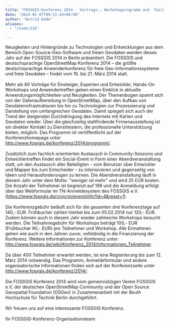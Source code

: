 ```yaml
---
title: "FOSSGIS-Konferenz 2014 - Vortrags-, Workshopprogramm und  Teilnehmeranmeldung online"
date: "2014-01-07T09:11:43+00:00"
author: "Astrid Emde"
aliases:
  - "/node/216"

---
```


<p>Neuigkeiten und Hintergründe zu Technologien und Entwicklungen aus dem Bereich Open-Source-Geo-Software und freien Geodaten werden dieses Jahr auf der FOSSGIS 2014 in Berlin präsentiert. Die FOSSGIS und deutschsprachige OpenStreetMap Konferenz 2014 &ndash; die größte deutschsprachige Anwenderkonferenz für freie Geo-Informationssysteme und freie Geodaten &ndash; findet vom 19. bis 21. März 2014 statt.<br />
	<br />
	Mehr als 60 Vorträge für Einsteiger, Experten und Entwickler, Hands-On Workshops und Anwendertreffen geben einen Einblick in aktuelle Anwendungsmöglichkeiten und Neuigkeiten. Der Themenbogen spannt sich von der Datenaufbereitung in OpenStreetMap, über den Aufbau von Geodateninfrastrukturen bis hin zu Technologien zur Prozessierung und Darstellung von umfangreichen Geodaten. Damit spiegelt sich auch der Trend der steigenden Durchdringung des Internets mit Karten und Geodaten wieder. &Uuml;ber die gleichzeitig stattfindende Firmenausstellung ist ein direkter Kontakt zu Dienstleistern, die professionelle Unterstützung bieten, möglich. Das Programm ist veröffentlicht auf der Konferenzhomepage unter <a class="moz-txt-link-freetext" href="http://www.fossgis.de/konferenz/2014/programm/">http://www.fossgis.de/konferenz/2014/programm/</a>.<br />
	<br />
	Zusätzlich zum fachlich orientierten Austausch in Community-Sessions und Entwicklertreffen findet ein Social-Event in Form einer Abendveranstaltung statt, um den Austausch aller Beteiligten - vom Benutzer über Entwickler und Mapper bis zum Entscheider - zu intensivieren und gegenseitig von Ideen und Herausforderungen zu lernen. Die Abendveranstaltung läuft in diesem Jahr unter dem Motto: &quot;weniger ist mehr&quot; und wird 25 EUR kosten. Die Anzahl der Teilnehmer ist begrenzt auf 199 und die Anmeldung erfolgt über das Webformular im TN-Anmeldesystem des FOSSGIS e.V. (<a class="moz-txt-link-freetext" href="https://www.fossgis.de/civicrm/event/info?id=4&amp;reset=1">https://www.fossgis.de/civicrm/event/info?id=4&amp;reset=1</a>).<br />
	<br />
	Die Konferenzgebühr beläuft sich für die gesamten drei Konferenztage auf 140,- EUR. Frühbucher zahlen hierbei bis zum 05.02.2014 nur 120,- EUR. Zudem können auch in diesem Jahr wieder zahlreiche Workshops besucht werden. Die Teilnahmegebühr für Workshops beträgt 100,- EUR (Frühbucher 90,- EUR) pro Teilnehmer und Workshop. Alle Einnahmen gehen wie auch in den Jahren zuvor, vollständig in die Finanzierung der Konferenz. Weitere Informationen zur Konferenz unter: <a class="moz-txt-link-freetext" href="http://www.fossgis.de/wiki/Konferenz_2014/Informationen_Teilnehmer">http://www.fossgis.de/wiki/Konferenz_2014/Informationen_Teilnehmer</a>.<br />
	<br />
	Da über 400 Teilnehmer erwartet werden, ist eine Registrierung bis zum 12. März 2014 notwendig. Das Programm, Anmeldeformular und andere organisatorische Informationen finden sich auf der Konferenzseite unter <a class="moz-txt-link-freetext" href="http://www.fossgis.de/konferenz/2014/">http://www.fossgis.de/konferenz/2014/</a>.<br />
	<br />
	Die FOSSGIS Konferenz 2014 wird vom gemeinnützigen Verein FOSSGIS e.V, der deutschen OpenStreetMap Community und der Open Source Geospatial Foundation (OSGeo) in Zusammenarbeit mit der Beuth Hochschule für Technik Berlin durchgeführt.<br />
	<br />
	Wir freuen uns auf eine interessante FOSSGIS Konferenz.<br />
	<br />
	Ihr FOSSGIS-Konferenz-Organisationsteam</p>
